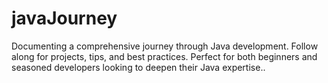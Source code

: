# javaJourney
Documenting a comprehensive journey through Java development. Follow along for projects, tips, and best practices.
Perfect for both beginners and seasoned developers looking to deepen their Java expertise..
